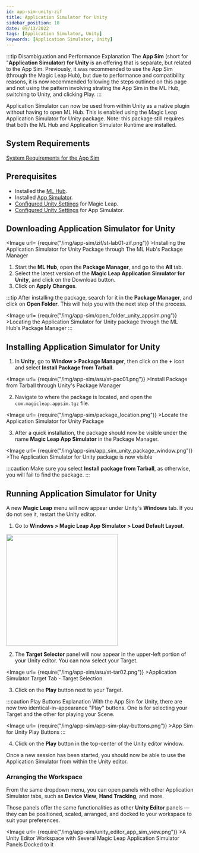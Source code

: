 ```yaml
---
id: app-sim-unity-zif
title: Application Simulator for Unity
sidebar_position: 10
date: 09/13/2022
tags: [Application Simulator, Unity]
keywords: [Application Simulator, Unity]
---
```


:::tip Disambiguation and Performance Explanation
The **App Sim** (short for "**Application Simulator**) **for Unity** is an offering that is separate, but related to the App Sim. Previously, it was recommended to use the App Sim (through the Magic Leap Hub), but due to performance and compatibility reasons, it is now recommended following the steps outlined on this page and not using the pattern involving strating the App Sim in the ML Hub, switching to Unity, and clicking Play.
:::

Application Simulator can now be used from within Unity as a native plugin without having to open ML Hub. This is enabled using the Magic Leap Application Simulator for Unity package. Note: this package still requires that both the ML Hub and Application Simulator Runtime are installed.

## System Requirements

[System Requirements for the App Sim](/versioned_docs/version-14-Jun-2023/versioned_docs/version-14-Jun-2023/guides/developer-tools/app-sim/app-sim-setup#system-requirements)

## Prerequisites

- Installed the [ML Hub](/versioned_docs/version-14-Jun-2023/versioned_docs/version-14-Jun-2023/guides/getting-started/install-the-tools.md).
- Installed [App Simulator](/versioned_docs/version-14-Jun-2023/versioned_docs/version-14-Jun-2023/guides/developer-tools/app-sim/app-sim-setup.md).
- [Configured Unity Settings](/versioned_docs/version-14-Jun-2023/versioned_docs/version-14-Jun-2023/guides/unity/getting-started/configure-unity-settings.md) for Magic Leap.
- [Configured Unity Settings](/versioned_docs/version-14-Jun-2023/versioned_docs/version-14-Jun-2023/guides/unity/app-simulator/configure-unity.md) for App Simulator.

## Downloading Application Simulator for Unity

<Image url= {require("/img/app-sim/zif/st-lab01-zif.png")} >Installing the Application Simulator for Unity Package through The ML Hub's Package Manager</Image>

1. Start the **ML Hub**, open the **Package Manager**, and go to the **All** tab.
2. Select the latest version of the **Magic Leap Application Simulator for Unity**, and click on the Download button.
3. Click on **Apply Changes**.

:::tip
After installing the package, search for it in the **Package Manager**, and click on **Open Folder**. This will help you with the next step of the process.

<Image url= {require("/img/app-sim/open_folder_unity_appsim.png")} >Locating the Application Simulator for Unity package through the ML Hub's Package Manager</Image>
:::

## Installing Application Simulator for Unity

1. In **Unity**, go to **Window > Package Manager**, then click on the **+** icon and select **Install Package from Tarball**.

<Image url= {require("/img/app-sim/asu/st-pac01.png")} >Install Package from Tarball through Unity's Package Manager</Image>

2. Navigate to where the package is located, and open the `com.magicleap.appsim.tgz` file.

<Image url= {require("/img/app-sim/package_location.png")} >Locate the Application Simulator for Unity Package</Image>

3. After a quick installation, the package should now be visible under the name **Magic Leap App Simulator** in the Package Manager.

<Image url= {require("/img/app-sim/app_sim_unity_package_window.png")} >The Application Simulator for Unity package is now visible</Image>

:::caution
Make sure you select **Install package from Tarball**, as otherwise, you will fail to find the package.
:::

## Running Application Simulator for Unity

A new **Magic Leap** menu will now appear under Unity's **Windows** tab. If you do not see it, restart the Unity editor.

1. Go to **Windows > Magic Leap App Simulator > Load Default Layout**.

<img src="/img/app-sim/app-sim-load-default-layout.png" width="300px" />

2. The **Target Selector** panel will now appear in the upper-left portion of your Unity editor. You can now select your Target.

<Image url= {require("/img/app-sim/asu/st-tar02.png")} >Application Simulator Target Tab - Target Selection</Image>

3. Click on the **Play** button next to your Target.

:::caution Play Buttons Explanation
With the App Sim for Unity, there are now two identical-in-appearance "Play" buttons. One is for selecting your Target and the other for playing your Scene.

<Image url= {require("/img/app-sim/app-sim-play-buttons.png")} >App Sim for Unity Play Buttons</Image>
:::

4. Click on the **Play** button in the top-center of the Unity editor window.

Once a new session has been started, you should now be able to use the Application Simulator from within the Unity editor.

### Arranging the Workspace

From the same dropdown menu, you can open panels with other Application Simulator tabs, such as **Device View**, **Hand Tracking**, and more.

Those panels offer the same functionalities as other **Unity Editor** panels — they can be positioned, scaled, arranged, and docked to your workspace to suit your preferences.

<Image url= {require("/img/app-sim/unity_editor_app_sim_view.png")} >A Unity Editor Workspace with Several Magic Leap Application Simulator Panels Docked to it</Image>
